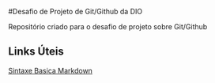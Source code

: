 #Desafio de Projeto de Git/Github da DIO

Repositório criado para o desafio de projeto sobre Git/Github

## Links Úteis
[Sintaxe Basica Markdown](https://www.markdownguide.org/basic-syntax/)
